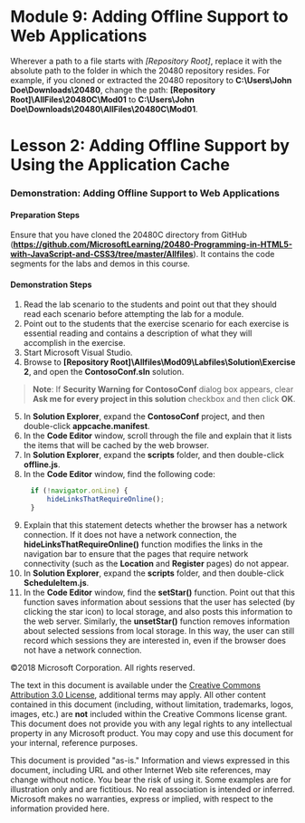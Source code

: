 # Module 9: Adding Offline Support to Web Applications

Wherever a path to a file starts with *[Repository Root]*, replace it with the absolute path to the folder in which the 20480 repository resides. For example, if you cloned or extracted the 20480 repository to **C:\Users\John Doe\Downloads\20480**, change the path: **[Repository Root]\AllFiles\20480C\Mod01** to **C:\Users\John Doe\Downloads\20480\AllFiles\20480C\Mod01**.

# Lesson 2: Adding Offline Support by Using the Application Cache

### Demonstration: Adding Offline Support to Web Applications

#### Preparation Steps 

Ensure that you have cloned the 20480C directory from GitHub (**https://github.com/MicrosoftLearning/20480-Programming-in-HTML5-with-JavaScript-and-CSS3/tree/master/Allfiles**). It contains the code segments for the labs and demos in this course. 

#### Demonstration Steps

1.	Read the lab scenario to the students and point out that they should read each scenario before attempting the lab for a module.
2.	Point out to the students that the exercise scenario for each exercise is essential reading and contains a description of what they will accomplish in the exercise.
3.	Start Microsoft Visual Studio. 
4. Browse to **[Repository Root]\Allfiles\Mod09\Labfiles\Solution\Exercise 2**, and open the **ContosoConf.sln** solution.
>**Note**: If **Security Warning for ContosoConf** dialog box appears, clear **Ask me for every project in this solution** checkbox and then click **OK**.
5.	In **Solution Explorer**, expand the **ContosoConf** project, and then double-click **appcache.manifest**.
6.	In the **Code Editor** window, scroll through the file and explain that it lists the items that will be cached by the web browser.
7.	In **Solution Explorer**, expand the **scripts** folder, and then double-click **offline.js**.
8.	In the **Code Editor** window, find the following code:
   ```javascript
        if (!navigator.onLine) {
            hideLinksThatRequireOnline();
        }
   ```
9.	Explain that this statement detects whether the browser has a network connection. If it does not have a network connection, the **hideLinksThatRequireOnline()** function modifies the links in the navigation bar to ensure that the pages that require network connectivity (such as the **Location** and **Register** pages) do not appear.
10.	In **Solution Explorer**, expand the **scripts** folder, and then double-click **ScheduleItem.js**.
11.	In the **Code Editor** window, find the **setStar()** function. Point out that this function saves information about sessions that the user has selected (by clicking the star icon) to local storage, and also posts this information to the web server. Similarly, the **unsetStar()** function removes information about selected sessions from local storage. In this way, the user can still record which sessions they are interested in, even if the browser does not have a network connection.

©2018 Microsoft Corporation. All rights reserved.

The text in this document is available under the  [Creative Commons Attribution 3.0 License](https://creativecommons.org/licenses/by/3.0/legalcode), additional terms may apply. All other content contained in this document (including, without limitation, trademarks, logos, images, etc.) are  **not**  included within the Creative Commons license grant. This document does not provide you with any legal rights to any intellectual property in any Microsoft product. You may copy and use this document for your internal, reference purposes.

This document is provided &quot;as-is.&quot; Information and views expressed in this document, including URL and other Internet Web site references, may change without notice. You bear the risk of using it. Some examples are for illustration only and are fictitious. No real association is intended or inferred. Microsoft makes no warranties, express or implied, with respect to the information provided here.
